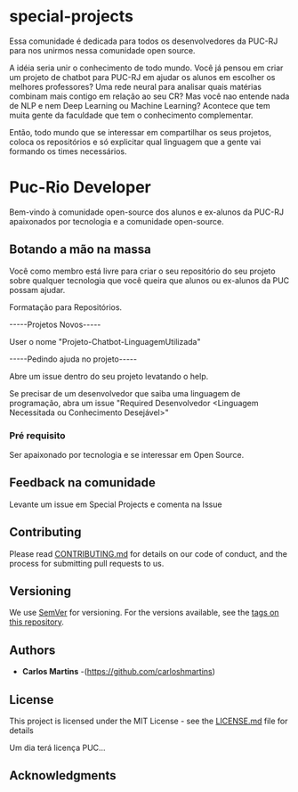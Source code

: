 # special-projects

Essa comunidade é dedicada para todos os desenvolvedores da PUC-RJ para nos unirmos nessa comunidade open source.

A idéia seria unir o conhecimento de todo mundo. Você já pensou em criar um projeto de chatbot para PUC-RJ em ajudar os alunos em escolher os melhores professores? Uma rede neural para analisar quais matérias combinam mais contigo em relação ao seu CR? Mas você nao entende nada de NLP e nem Deep Learning ou Machine Learning? Acontece que tem muita gente da faculdade que tem o conhecimento complementar.

Então, todo mundo que se interessar em compartilhar os seus projetos, coloca os repositórios e só explicitar qual linguagem que a gente vai formando os times necessários.


# Puc-Rio Developer

Bem-vindo à comunidade open-source dos alunos e ex-alunos da PUC-RJ apaixonados por tecnologia e a comunidade open-source.

## Botando a mão na massa

Você como membro está livre para criar o seu repositório do seu projeto sobre qualquer tecnologia que você queira que alunos ou ex-alunos da PUC possam ajudar.

Formatação para Repositórios.

-----Projetos Novos-----

User o nome "Projeto-Chatbot-LinguagemUtilizada"

-----Pedindo ajuda no projeto-----

Abre um issue dentro do seu projeto levatando o help.

Se precisar de um desenvolvedor que saiba uma linguagem de programação, abra um issue "Required Desenvolvedor <Linguagem Necessitada ou Conhecimento Desejável>"

### Pré requisito

Ser apaixonado por tecnologia e se interessar em Open Source.

### 

## Feedback na comunidade

Levante um issue em Special Projects e comenta na Issue <Feedback Community>

## Contributing

Please read [CONTRIBUTING.md](https://gist.github.com/PurpleBooth/b24679402957c63ec426) for details on our code of conduct, and the process for submitting pull requests to us.

## Versioning

We use [SemVer](http://semver.org/) for versioning. For the versions available, see the [tags on this repository](https://github.com/your/project/tags). 

## Authors

* **Carlos Martins** -(https://github.com/carloshmartins)


## License

This project is licensed under the MIT License - see the [LICENSE.md](LICENSE.md) file for details

Um dia terá licença PUC...

## Acknowledgments
